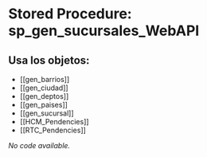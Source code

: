 # Stored Procedure: sp_gen_sucursales_WebAPI

## Usa los objetos:
- [[gen_barrios]]
- [[gen_ciudad]]
- [[gen_deptos]]
- [[gen_paises]]
- [[gen_sucursal]]
- [[HCM_Pendencies]]
- [[RTC_Pendencies]]

*No code available.*
